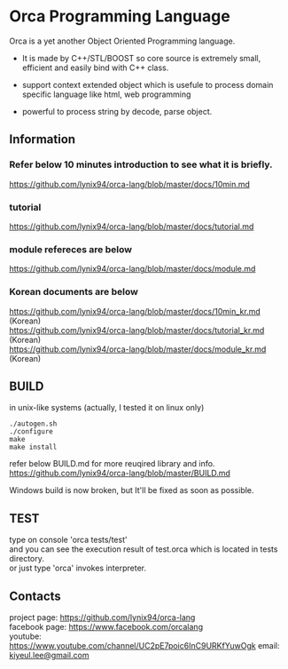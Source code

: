 
# Orca Programming Language
Orca is a yet another Object Oriented Programming language.   
* It is made by C++/STL/BOOST so core source is extremely small, efficient and easily bind with C++ class.

* support context extended object which is usefule to process domain specific language like html, web programming
* powerful to process string by decode, parse object.


## Information
### Refer below 10 minutes introduction to see what it is briefly.
  https://github.com/lynix94/orca-lang/blob/master/docs/10min.md
  
### tutorial
  https://github.com/lynix94/orca-lang/blob/master/docs/tutorial.md
  
### module refereces are below
  https://github.com/lynix94/orca-lang/blob/master/docs/module.md
  
### Korean documents are below
  https://github.com/lynix94/orca-lang/blob/master/docs/10min_kr.md (Korean)  
  https://github.com/lynix94/orca-lang/blob/master/docs/tutorial_kr.md (Korean)  
  https://github.com/lynix94/orca-lang/blob/master/docs/module_kr.md (Korean)  


## BUILD
in unix-like systems (actually, I tested it on linux only)

```
./autogen.sh  
./configure  
make  
make install  
```
refer below BUILD.md for more reuqired library and info.  
https://github.com/lynix94/orca-lang/blob/master/BUILD.md  

Windows build is now broken, but It'll be fixed as soon as possible.  


## TEST
type on console 'orca tests/test'  
and you can see the execution result of test.orca which is located in tests directory.  
or just type 'orca' invokes interpreter.  


## Contacts
project page:	https://github.com/lynix94/orca-lang  
facebook page:	https://www.facebook.com/orcalang  
youtube:    https://www.youtube.com/channel/UC2pE7poic6InC9URKfYuwOgk
email:			kiyeul.lee@gmail.com  



